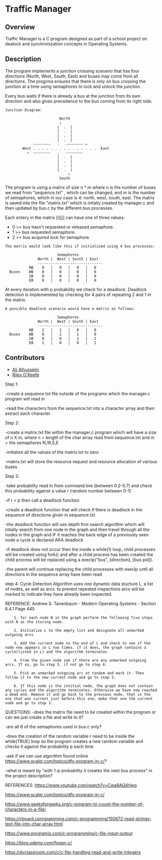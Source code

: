 # Traffic Manager

## Overview
Traffic Manager is a C program designed as part of a school project on dealock 
and synchronization concepts in Operating Systems.

## Description
The program implements a junction crossing scenario that has four directions 
(North, West, South, East) and buses may come from all directions. 
The progrma ensures that there is only on bus crossing the junction at a 
time using semaphores to lock and unlock the junction. 

Every bus waits if there is already a bus at the junction from its own 
direction and also gives precedence to the bus coming from its right side.

```
Junction Diagram:

                         North
                         ↓
                        |  .  |
                        |  .  |
                        |  .  |
                        |  .  |
             ⏤⏤⏤⏤⏤⏤   .   ⏤⏤⏤⏤⏤⏤ ←
        West . . . . . . . . . . . . . . .  East
          →  ⏤⏤⏤⏤⏤⏤   .   ⏤⏤⏤⏤⏤⏤
                        |  .  |
                        |  .  | 
                        |  .  |
                        |  .  |
                             ↑
                         South
```

The program is using a matrix of size n * m where n is the number of buses we
read from "sequence.txt" , which can be changed, and m is the number of 
semaphores, which in our case is 4: north, west, south, east. The matrix 
is saved into the file "matrix.txt" which is initally created by manager.c 
and then updated by bus.c by the different bus processes.

Each entery in the matrix [i][j] can have one of three values:
- 0 >> bus hasn't requested or released semaphore.
- 1 >> bus requested semaphore.
- 2 >> bus acquired lock for semaphore.

```
The matrix would look like this if initialized using 4 bus processes:

                        Semaphores
               North |  West | South | East 
               ------------------------------
           NB    0   |   0   |   0   |   0   
  Buses    WB    0   |   0   |   0   |   0   
           SB    0   |   0   |   0   |   0   
           EB    0   |   0   |   0   |   0   

```

At every iteration with p probability we check for a deadlock. Deadlock 
detection is implemeneted by checking for 4 pairs of repeating 2 and 1 in 
the matrix.

```
A possible deadlock scenario would have a matrix as follows:

                        Semaphores
               North |  West | South | East 
               ------------------------------
           NB    2   |   1   |   0   |   0   
  Buses    WB    0   |   2   |   1   |   0   
           SB    0   |   0   |   2   |   1   
           EB    1   |   0   |   0   |   2   

```

## Contributors
<a href="https://github.com/ali-alhusseini/traffic-manager/graphs/contributors"></a>
- [Ali Alhusseini](https://github.com/ali-alhusseini)
- [Riley O'Keefe](https://github.com/R0keefe)

Step 1: 

-create a sequence.txt file outside of the programs which the manager.c program will read in

-read the characters from the sequence.txt into a character array and then extract each character

Step 2:

-create a matrix.txt file within the manager.c program which will have a size of n X m, where n = length of the char array read from sequence.txt and m = the semaphores N,W,S,E

-initialize all the values of the matrix.txt to zero

-matrix.txt will store the resource request and resource allocation of various buses

Step 3:

-take probability read in from command line (between 0.2-0.7) and check this probability against a value r (random number between 0-1)

-if r < p then call a deadlock function

-create a deadlock function that will check if there is deadlock in the sequence of directions given in sequence.txt

-the deadlock function will use depth first search algorithm which will intially search from one node in the graph and then travel through all the nodes in the graph and IF it reaches the back edge of a previously seen node a cycle is declared AKA deadlock

-if deadlock does not occur then the inside a while(1) loop, child processes will be created using fork() and after a child process has been created the child process will be replaced using a execlp("bus", [direction], [bus pid]). 

-the parent will continue replacing the child processes with execlp until all directions in the sequence array have been read 

step 4: Cycle Detection Algorithm uses one dynamic data stucture L, a list of nodes, as well as arcs. to prevent repeated inspections arcs will be marked to indicate they have already been inspected.

REFERENCE: Andrew S. Tanenbaum - Modern Operating Systems - Section 6.4.1 Page 445

        1. for each node N in the graph perform the following five steps with N as the staring node.

        2. Initialize L to the empty list and designate all unmarked outgoing arcs

        3. Add the current node to the end of L and check to see if the node now appears in L two times. if it does, the graph contains a cycle(listed in L) and the algorithm terminates

        4. From the given node see if there are any unmarked outgoing arcs. If so, go to step 5. if not go to step 6.

        5. Pick an unmarked outgoing arc at random and mark it. Then follow it to the new current node and go to step 3.

        6. If this node is the intitial node, the graph does not contain any cycles and the algorithm terminates. Otherwise we have now reached a dead end. Remove it and go back to the previous node, that is the one that was current just before this one, make that one the current node and go to step 3.

QUESTIONS:
-does the matrix file need to be created within the program or can we just create a file and write to it?

-are all 6 of the semaphores used in bus.c only?

-does the creation of the random variable r need to be inside the while(TRUE) loop so the program creates a new random variable and checks it against the probability p each time

-ask if we can use algorithm found online https://www.scaler.com/topics/dfs-program-in-c/?

-what is meant by "with 1-p probability it creates the next bus process" in the project description?

REFERENCES:
https://www.youtube.com/watch?v=Cwa8AQ4rIwg

https://www.scaler.com/topics/dfs-program-in-c/

https://www.geeksforgeeks.org/c-program-to-count-the-number-of-characters-in-a-file/

https://cboard.cprogramming.com/c-programming/150672-read-strings-text-file-into-char-array.html

https://www.programiz.com/c-programming/c-file-input-output

https://blog.udemy.com/fopen-c/

https://dyclassroom.com/c/c-file-handling-read-and-write-integers
